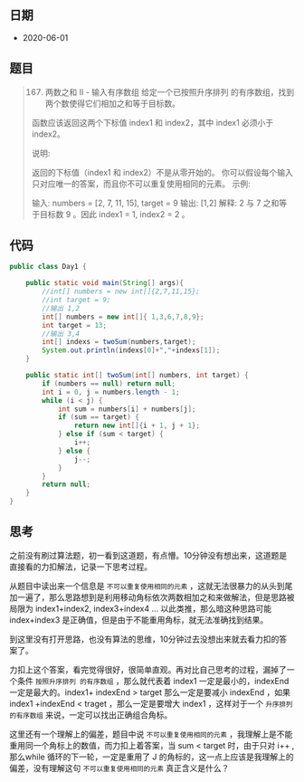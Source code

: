 ## 日期

* 2020-06-01


## 题目

> 167. 两数之和 II - 输入有序数组
> 给定一个已按照升序排列 的有序数组，找到两个数使得它们相加之和等于目标数。
>
> 函数应该返回这两个下标值 index1 和 index2，其中 index1 必须小于 index2。
>
> 说明:
>
> 返回的下标值（index1 和 index2）不是从零开始的。
> 你可以假设每个输入只对应唯一的答案，而且你不可以重复使用相同的元素。
> 示例:
>
> 输入: numbers = [2, 7, 11, 15], target = 9
> 输出: [1,2]
> 解释: 2 与 7 之和等于目标数 9 。因此 index1 = 1, index2 = 2 。



## 代码

```java
public class Day1 {

    public static void main(String[] args){
        //int[] numbers = new int[]{2,7,11,15};
        //int target = 9;
        //输出 1,2
        int[] numbers = new int[]{ 1,3,6,7,8,9};
        int target = 13;
        //输出 3,4
        int[] indexs = twoSum(numbers,target);
        System.out.println(indexs[0]+","+indexs[1]);
    }

    public static int[] twoSum(int[] numbers, int target) {
        if (numbers == null) return null;
        int i = 0, j = numbers.length - 1;
        while (i < j) {
            int sum = numbers[i] + numbers[j];
            if (sum == target) {
                return new int[]{i + 1, j + 1};
            } else if (sum < target) {
                i++;
            } else {
                j--;
            }
        }
        return null;
    }
}

```

## 思考

之前没有刷过算法题，初一看到这道题，有点懵。10分钟没有想出来，这道题是直接看的力扣解法，记录一下思考过程。

从题目中读出来一个信息是 `不可以重复使用相同的元素` ，这就无法很暴力的从头到尾加一遍了，那么思路想到是利用移动角标依次两数相加之和来做解法，但是思路被局限为  index1+index2, index3+index4 ... 以此类推，那么暗这种思路可能 index+index3 是正确值，但是由于不能重用角标，就无法准确找到结果。

到这里没有打开思路，也没有算法的思维，10分钟过去没想出来就去看力扣的答案了。

力扣上这个答案，看完觉得很好，很简单直观。再对比自己思考的过程，漏掉了一个条件 `按照升序排列 的有序数组` ，那么就代表着 index1 一定是最小的，indexEnd 一定是最大的。index1+ indexEnd > target 那么一定是要减小 indexEnd ，如果 index1 +indexEnd < traget ，那么一定是要增大 index1 ，这样对于一个 `升序排列的有序数组` 来说，一定可以找出正确组合角标。

这里还有一个理解上的偏差，题目中说 `不可以重复使用相同的元素` ，我理解上是不能重用同一个角标上的数值，而力扣上着答案，当 sum < target 时，由于只对 i++ , 那么while 循环的下一轮，一定是重用了 J 的角标的，这一点上应该是我理解上的偏差，没有理解这句 `不可以重复使用相同的元素` 真正含义是什么？ 